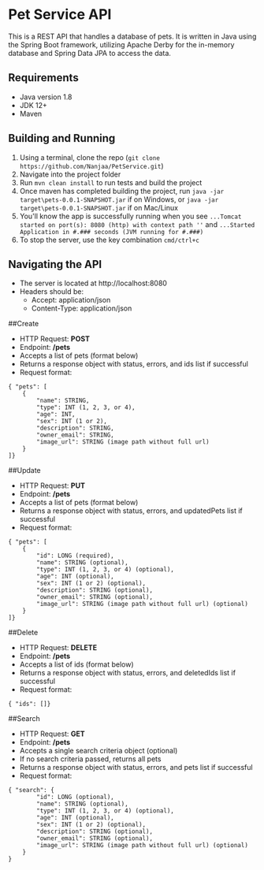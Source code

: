Pet Service API
====================

This is a REST API that handles a database of pets. It is written in Java using the Spring Boot framework, utilizing Apache Derby for the in-memory database and Spring Data JPA to access the data. 

## Requirements
* Java version 1.8
* JDK 12+
* Maven

## Building and Running
1. Using a terminal, clone the repo (`git clone https://github.com/Nanjaa/PetService.git`)
2. Navigate into the project folder
3. Run `mvn clean install` to run tests and build the project
4. Once maven has completed building the project, run `java -jar target\pets-0.0.1-SNAPSHOT.jar` if on Windows, or `java -jar target\pets-0.0.1-SNAPSHOT.jar` if on Mac/Linux
5. You'll know the app is successfully running when you see `...Tomcat started on port(s): 8080 (http) with context path ''` and `...Started Application in #.### seconds (JVM running for #.###)`
6. To stop the server, use the key combination `cmd/ctrl+c`

## Navigating the API

* The server is located at http://localhost:8080
* Headers should be:
  * Accept: application/json
  * Content-Type: application/json

##Create
* HTTP Request: **POST**
* Endpoint: **/pets**
* Accepts a list of pets (format below)
* Returns a response object with status, errors, and ids list if successful
* Request format: 

```
{ "pets": [
  	{
  		"name": STRING,
  		"type": INT (1, 2, 3, or 4),
  		"age": INT,
  		"sex": INT (1 or 2),
  		"description": STRING,
  		"owner_email": STRING,
  		"image_url": STRING (image path without full url)
  	}
]}
```
##Update
* HTTP Request: **PUT**
* Endpoint: **/pets**
* Accepts a list of pets (format below)
* Returns a response object with status, errors, and updatedPets list if successful
* Request format: 

```
{ "pets": [
  	{
  		"id": LONG (required),
  		"name": STRING (optional),
  		"type": INT (1, 2, 3, or 4) (optional),
  		"age": INT (optional),
  		"sex": INT (1 or 2) (optional),
  		"description": STRING (optional),
  		"owner_email": STRING (optional),
  		"image_url": STRING (image path without full url) (optional)
  	}
]}
```

##Delete
* HTTP Request: **DELETE**
* Endpoint: **/pets**
* Accepts a list of ids (format below)
* Returns a response object with status, errors, and deletedIds list if successful
* Request format: 

```
{ "ids": []}
```

##Search
* HTTP Request: **GET**
* Endpoint: **/pets**
* Accepts a single search criteria object (optional)
* If no search criteria passed, returns all pets
* Returns a response object with status, errors, and pets list if successful
* Request format: 

```
{ "search": {
  		"id": LONG (optional),
  		"name": STRING (optional),
  		"type": INT (1, 2, 3, or 4) (optional),
  		"age": INT (optional),
  		"sex": INT (1 or 2) (optional),
  		"description": STRING (optional),
  		"owner_email": STRING (optional),
  		"image_url": STRING (image path without full url) (optional)
  	}
}
```